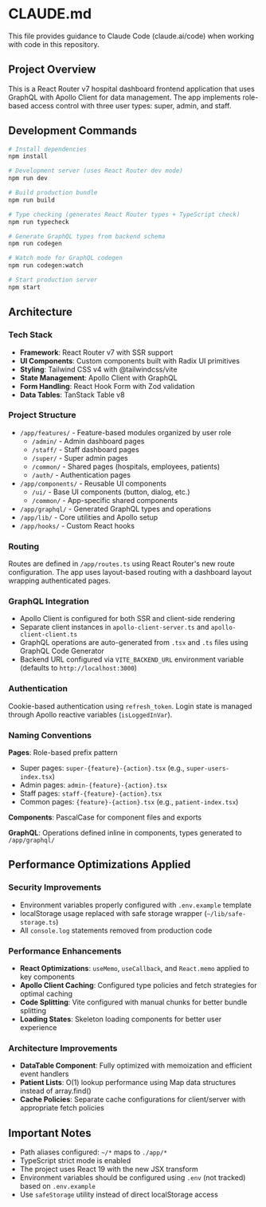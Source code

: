 # CLAUDE.md

This file provides guidance to Claude Code (claude.ai/code) when working with code in this repository.

## Project Overview

This is a React Router v7 hospital dashboard frontend application that uses GraphQL with Apollo Client for data management. The app implements role-based access control with three user types: super, admin, and staff.

## Development Commands

```bash
# Install dependencies
npm install

# Development server (uses React Router dev mode)
npm run dev

# Build production bundle
npm run build

# Type checking (generates React Router types + TypeScript check)
npm run typecheck

# Generate GraphQL types from backend schema
npm run codegen

# Watch mode for GraphQL codegen
npm run codegen:watch

# Start production server
npm start
```

## Architecture

### Tech Stack
- **Framework**: React Router v7 with SSR support
- **UI Components**: Custom components built with Radix UI primitives
- **Styling**: Tailwind CSS v4 with @tailwindcss/vite
- **State Management**: Apollo Client with GraphQL
- **Form Handling**: React Hook Form with Zod validation
- **Data Tables**: TanStack Table v8

### Project Structure
- `/app/features/` - Feature-based modules organized by user role
  - `/admin/` - Admin dashboard pages
  - `/staff/` - Staff dashboard pages  
  - `/super/` - Super admin pages
  - `/common/` - Shared pages (hospitals, employees, patients)
  - `/auth/` - Authentication pages
- `/app/components/` - Reusable UI components
  - `/ui/` - Base UI components (button, dialog, etc.)
  - `/common/` - App-specific shared components
- `/app/graphql/` - Generated GraphQL types and operations
- `/app/lib/` - Core utilities and Apollo setup
- `/app/hooks/` - Custom React hooks

### Routing
Routes are defined in `/app/routes.ts` using React Router's new route configuration. The app uses layout-based routing with a dashboard layout wrapping authenticated pages.

### GraphQL Integration
- Apollo Client is configured for both SSR and client-side rendering
- Separate client instances in `apollo-client-server.ts` and `apollo-client-client.ts`
- GraphQL operations are auto-generated from `.tsx` and `.ts` files using GraphQL Code Generator
- Backend URL configured via `VITE_BACKEND_URL` environment variable (defaults to `http://localhost:3000`)

### Authentication
Cookie-based authentication using `refresh_token`. Login state is managed through Apollo reactive variables (`isLoggedInVar`).

### Naming Conventions

**Pages**: Role-based prefix pattern
- Super pages: `super-{feature}-{action}.tsx` (e.g., `super-users-index.tsx`)
- Admin pages: `admin-{feature}-{action}.tsx` 
- Staff pages: `staff-{feature}-{action}.tsx`
- Common pages: `{feature}-{action}.tsx` (e.g., `patient-index.tsx`)

**Components**: PascalCase for component files and exports

**GraphQL**: Operations defined inline in components, types generated to `/app/graphql/`

## Performance Optimizations Applied

### Security Improvements
- Environment variables properly configured with `.env.example` template
- localStorage usage replaced with safe storage wrapper (`~/lib/safe-storage.ts`)
- All `console.log` statements removed from production code

### Performance Enhancements
- **React Optimizations**: `useMemo`, `useCallback`, and `React.memo` applied to key components
- **Apollo Client Caching**: Configured type policies and fetch strategies for optimal caching
- **Code Splitting**: Vite configured with manual chunks for better bundle splitting
- **Loading States**: Skeleton loading components for better user experience

### Architecture Improvements
- **DataTable Component**: Fully optimized with memoization and efficient event handlers
- **Patient Lists**: O(1) lookup performance using Map data structures instead of array.find()
- **Cache Policies**: Separate cache configurations for client/server with appropriate fetch policies

## Important Notes

- Path aliases configured: `~/*` maps to `./app/*`
- TypeScript strict mode is enabled
- The project uses React 19 with the new JSX transform
- Environment variables should be configured using `.env` (not tracked) based on `.env.example`
- Use `safeStorage` utility instead of direct localStorage access